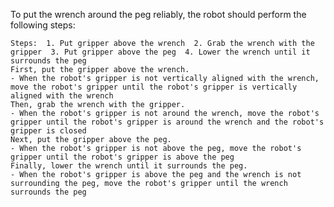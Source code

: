 To put the wrench around the peg reliably, the robot should perform the following steps:

    Steps:  1. Put gripper above the wrench  2. Grab the wrench with the gripper  3. Put gripper above the peg  4. Lower the wrench until it surrounds the peg
    First, put the gripper above the wrench.
    - When the robot's gripper is not vertically aligned with the wrench, move the robot's gripper until the robot's gripper is vertically aligned with the wrench
    Then, grab the wrench with the gripper.
    - When the robot's gripper is not around the wrench, move the robot's gripper until the robot's gripper is around the wrench and the robot's gripper is closed
    Next, put the gripper above the peg.
    - When the robot's gripper is not above the peg, move the robot's gripper until the robot's gripper is above the peg
    Finally, lower the wrench until it surrounds the peg.
    - When the robot's gripper is above the peg and the wrench is not surrounding the peg, move the robot's gripper until the wrench surrounds the peg